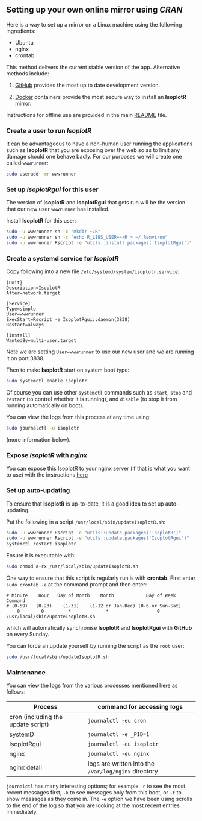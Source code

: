 ## Setting up your own online mirror using *CRAN*

Here is a way to set up a mirror on a Linux machine using the
following ingredients:

- Ubuntu
- nginx
- crontab

This method delivers the current stable version of the
app. Alternative methods include:

1. [GitHub](git.md) provides the most up to date development version.

2. [Docker](docker.md) containers provide the most secure way to
install an **IsoplotR** mirror.

Instructions for offline use are provided in the main
[README](../README.md) file.

### Create a user to run *IsoplotR*

It can be advantageous to have a non-human user running the
applications such as **IsoplotR** that you are exposing over the web
so as to limit any damage should one behave badly. For our purposes we
will create one called `wwwrunner`:

```sh
sudo useradd -mr wwwrunner
```

### Set up *IsoplotRgui* for this user

The version of **IsoplotR** and **IsoplotRgui** that gets run will be
the version that our new user `wwwrunner` has installed.

Install **IsoplotR** for this user:

```sh
sudo -u wwwrunner sh -c "mkdir ~/R"
sudo -u wwwrunner sh -c "echo R_LIBS_USER=~/R > ~/.Renviron"
sudo -u wwwrunner Rscript -e "utils::install.packages('IsoplotRgui')"
```

### Create a systemd service for *IsoplotR*

Copy following into a new file `/etc/systemd/system/isoplotr.service`:

```
[Unit]
Description=IsoplotR
After=network.target

[Service]
Type=simple
User=wwwrunner
ExecStart=Rscript -e IsoplotRgui::daemon(3838)
Restart=always

[Install]
WantedBy=multi-user.target
```

Note we are setting `User=wwwrunner` to use our new user and we are
running it on port 3838.

Then to make **IsoplotR** start on system boot type:

```sh
sudo systemctl enable isoplotr
```

Of course you can use other `systemctl` commands such as `start`, `stop`
and `restart` (to control whether it is running), and `disable` (to stop it
from running automatically on boot).

You can view the logs from this process at any time using:

```sh
sudo journalctl -u isoplotr
```

(more information  below).

### Expose *IsoplotR* with *nginx*

You can expose this IsoplotR to your nginx server (if that is what
you want to use) with the instructions [here](build/nginx.md)

### Set up auto-updating

To ensure that **IsoplotR** is up-to-date, it is a good idea to set up
auto-updating.

Put the following in a script `/usr/local/sbin/updateIsoplotR.sh`:

```sh
sudo -u wwwrunner Rscript -e "utils::update.packages('IsoplotR')"
sudo -u wwwrunner Rscript -e "utils::update.packages('IsoplotRgui')"
systemctl restart isoplotr
```

Ensure it is executable with:

```sh
sudo chmod a+rx /usr/local/sbin/updateIsoplotR.sh
```

One way to ensure that this script is regularly run is with
**crontab**. First enter `sudo crontab -e` at the command prompt and
then enter:

```
# Minute    Hour   Day of Month    Month            Day of Week           Command
# (0-59)   (0-23)    (1-31)    (1-12 or Jan-Dec) (0-6 or Sun-Sat)
    0        0         *             *                  0        /usr/local/sbin/updateIsoplotR.sh
```

which will automatically synchronise **IsoplotR** and **IsoplotRgui** with **GitHub** on every Sunday.

You can force an update yourself by running the script as the `root` user:

```sh
sudo /usr/local/sbin/updateIsoplotR.sh
```

### Maintenance

You can view the logs from the various processes mentioned here
as follows:

Process | command for accessing logs
-----|-----
cron (including the update script) | `journalctl -eu cron`
systemD | `journalctl -e _PID=1`
IsoplotRgui | `journalctl -eu isoplotr`
nginx | `journalctl -eu nginx`
nginx detail | logs are written into the `/var/log/nginx` directory

`journalctl` has many interesting options; for example `-r` to see
the most recent messages first, `-k` to see messages only from this
boot, or `-f` to show messages as they come in. The `-e` option
we have been using scrolls to the end of the log so that you are
looking at the most recent entries immediately.
